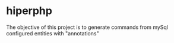 hiperphp
========

The objective of this project is to generate commands from mySql configured entities with "annotations"
